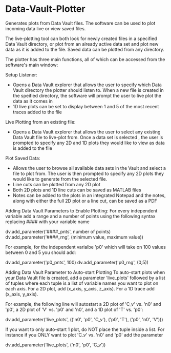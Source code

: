 ﻿# Data-Vault-Plotter
 
Generates plots from Data Vault files. The software can be used to plot incoming data live or view saved files.  

The live-plotting tool can both look for newly created files in a specified Data Vault directory, or plot from an already active data set and plot new data as it is added to the file. Saved data can be plotted from any directory.
 
The plotter has three main functions, all of which can be accessed from the software's main window:
 
 Setup Listener:
 - Opens a Data Vault explorer that allows the user to specify which Data Vault directory the plotter should listen to. When a new file is created in the speified directory, the software will prompt the user to live plot the data as it comes in
 - 1D live plots can be set to display between 1 and 5 of the most recent traces added to the file
 
 Live Plotting from an existing file:
 - Opens a Data Vault explorer that allows the user to select any existing Data Vault file to live-plot from. Once a data set is selected , the user is prompted to specify any 2D and 1D plots they would like to view as data is added to the file
 
 Plot Saved Data:
 - Allows the user to browse all available data sets in the Vault and select a file to plot from. The user is then prompted to specify any 2D plots they would like to generate from the selected file.
 - Line cuts can be plotted from any 2D plot
 - Both 2D plots and 1D line cuts can be saved as MATLAB files
 - Notes can be added to the plots in an integrated Notepad and the notes, along with either the full 2D plot or a line cut, can be saved as a PDF
 
Adding Data Vault Parameters to Enable Plotting:
For every independent variable add a range and a number of points using the following syntax replacing #### with your variable name

dv.add_parameter('####_pnts', number of points)
dv.add_parameter('####_rng', (minimum value, maximum value))

For example, for the independent varialbe 'p0' which will take on 100 values between 0 and 5 you should add:
 
dv.add_parameter('p0_pnts', 100)
dv.add_parameter('p0_rng', (0,5))

Adding Data Vault Parameter to Auto-start Plotting
To auto-start plots when your Data Vault file is created, add a parameter 'live_plots' followed by a list of tuples where each tuple is a list of variable names you want to plot on each axis. For a 2D plot, add (x_axis, y_axis, z_axis). For a 1D trace add (x_axis, y_axis). 

For example, the following line will autostart a 2D plot of 'C_v' vs. 'n0' and 'p0', a 2D plot of 'V' vs. 'p0' and 'n0', and a 1D plot of 'T' vs. 'p0':

dv.add_parameter('live_plots', (('n0', 'p0', 'C_v'), ('p0', 'T'), ('p0', 'n0', 'V')))

If you want to only auto-start 1 plot, do NOT place the tuple inside a list. For instance if you ONLY want to plot 'C_v' vs. 'n0' and 'p0' add the parameter

dv.add_parameter('live_plots', ('n0', 'p0', 'C_v'))
